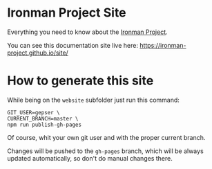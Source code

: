 # Ironman Project Site

Everything you need to know about the [Ironman Project](https://github.com/ironman-project/ironman).

You can see this documentation site live here: https://ironman-project.github.io/site/

# How to generate this site

While being on the `website` subfolder just run this command:

    GIT_USER=gepser \
    CURRENT_BRANCH=master \
    npm run publish-gh-pages

Of course, whit your own git user and with the proper current branch.

Changes will be pushed to the `gh-pages` branch, which will be always updated automatically, so don't do manual changes there.
